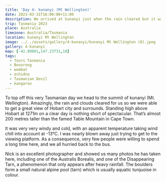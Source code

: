 ```yaml
---
title: 'Day 4: kunanyi (Mt Wellington)'
date: 2023-03-31T16:00:00+11:00
description: We arrived at kunanyi just when the rain cleared but it was very windy and cold.
trip: Tasmania 2023
place: Australia
timezone: Australia/Tasmania
location: kunanyi Mt Wellington
image: ../../assets/gallery/4-kunanyi/kunanyi Mt Wellington (8).jpeg
gallery: 4-kunanyi
map: [-42.89601,147.23731,18]
tags:
  - Tours Tasmania
  - Bonorong
  - wombat
  - echidna
  - Tasmanian Devil
  - kangaroo
---
```

To top off this very Tasmanian day we head to the summit of kunanyi (Mt. Wellington). Amazingly, the rain and clouds cleared for us so we were able to get a great view of Hobart city and surrounds. Standing high above Hobart at 1271m on a clear day is nothing short of spectacular. That’s almost 200 metres taller than the famed Table Mountain in Cape Town. 

It was very very windy and cold, with an apparent temperature taking wind chill into account at -13&deg;C. I was nearly blown away just trying to get to the viewing platform. As a consequence, very few people were willing to spend a long time here, and we all hurried back to the bus.

Nick is an excellent photographer and showed us many photos he has taken here, including one of the Australis Borealis, and one of the Disappearing Tarn, a phenomenon that only appears after heavy rainfall. The boulders form a small natural alpine pool (tarn) which is usually aquatic turquoise in colour.
